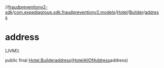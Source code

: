 //[fraudpreventionv2-sdk](../../../../index.md)/[com.expediagroup.sdk.fraudpreventionv2.models](../../index.md)/[Hotel](../index.md)/[Builder](index.md)/[address](address.md)

# address

[JVM]\

public final [Hotel.Builder](index.md)[address](address.md)([HotelAllOfAddress](../../-hotel-all-of-address/index.md)address)
